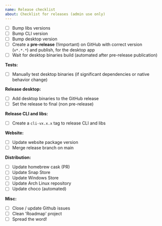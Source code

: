 ```yaml
---
name: Release checklist
about: Checklist for releases (admin use only)
---
```


- [ ] Bump libs versions
- [ ] Bump CLI version
- [ ] Bump desktop version
- [ ] Create a **pre-release** (!important) on GitHub with correct version (`v*.*.*`) and publish, for the desktop app
- [ ] Wait for desktop binaries build (automated after pre-release publication)

**Tests:**

- [ ] Manually test desktop binaries (if significant dependencies or native behavior change)

**Release desktop:**

- [ ] Add desktop binaries to the GitHub release
- [ ] Set the release to final (non pre-release)

**Release CLI and libs:**

- [ ] Create a `cli-vx.x.x` tag to release CLI and libs

**Website:**

- [ ] Update website package version
- [ ] Merge release branch on main

**Distribution:**

- [ ] Update homebrew cask (PR)
- [ ] Update Snap Store
- [ ] Update Windows Store
- [ ] Update Arch Linux repository
- [ ] Update choco (automated)

**Misc:**

- [ ] Close / update Github issues
- [ ] Clean 'Roadmap' project
- [ ] Spread the word!
